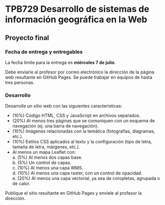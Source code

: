 # TPB729 Desarrollo de sistemas de información geográfica en la Web
## Proyecto final

### Fecha de entrega y entregables
La fecha límite para la entrega es **miércoles 7 de julio**.

Debe enviarle al profesor por correo electrónico la dirección de la página web resultante en GitHub Pages. Se puede trabajar en equipos de hasta tres personas.

### Desarrollo
Desarrolle un sitio web con las siguientes características:

- (10%) Código HTML, CSS y JavaScript en archivos separados.  
- (20%) Al menos tres páginas que se comuniquen con un esquema de navegación (ej. una barra de navegación).  
- (10%) Imágenes relacionadas con la temática (fotografías, diagramas, etc.).  
- (10%) Estilos CSS aplicados al texto y la configuración (tipo de letra, tamaña de letra, márgenes, etc.).
- Al menos un mapa Leaflet con:  
a. (5%) Al menos dos capas base.  
b. (5%) Un control de capas.  
c. (10%) Al menos una capa WMS.  
d. (10%) Al menos una capa raster, con un control de opacidad.  
e. (20%) Al menos una capa vectorial, ya sea de coropletas, agrupada o de calor.  


Publique el sitio resultante en GitHub Pages y envíele al profesor la dirección.
